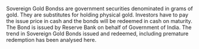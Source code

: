 Sovereign Gold Bondss are government securities denominated in grams of gold. They are substitutes for holding physical gold. Investors have to pay the issue price in cash and the bonds will be redeemed in cash on maturity. The Bond is issued by Reserve Bank on behalf of Government of India. The trend in Sovereign Gold Bonds issued and redeemed, including premature redemption has been analysed here. 

